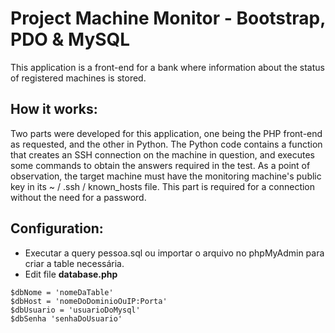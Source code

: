 # Project Machine Monitor - Bootstrap, PDO & MySQL
This application is a front-end for a bank where information about the status of registered machines is stored.

## How it works:

Two parts were developed for this application, one being the PHP front-end as requested, and the other in Python. The Python code contains a function that creates an SSH connection on the machine in question, and executes some commands to obtain the answers required in the test.
As a point of observation, the target machine must have the monitoring machine's public key in its ~ / .ssh / known_hosts file. This part is required for a connection without the need for a password.
## Configuration:

- Executar a query pessoa.sql ou importar o arquivo no phpMyAdmin para criar a table necessária.
- Edit file **database.php** 

```
$dbNome = 'nomeDaTable' 
$dbHost = 'nomeDoDominioOuIP:Porta' 
$dbUsuario = 'usuarioDoMysql' 
$dbSenha 'senhaDoUsuario'

```

